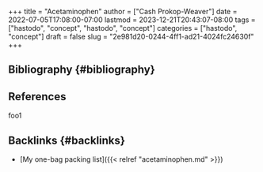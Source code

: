 +++
title = "Acetaminophen"
author = ["Cash Prokop-Weaver"]
date = 2022-07-05T17:08:00-07:00
lastmod = 2023-12-21T20:43:07-08:00
tags = ["hastodo", "concept", "hastodo", "concept"]
categories = ["hastodo", "concept"]
draft = false
slug = "2e981d20-0244-4ff1-ad21-4024fc24630f"
+++

## Bibliography {#bibliography}

## References

<style>.csl-entry{text-indent: -1.5em; margin-left: 1.5em;}</style><div class="csl-bib-body">
</div>

foo1


## Backlinks {#backlinks}

-   [My one-bag packing list]({{< relref "acetaminophen.md" >}})
